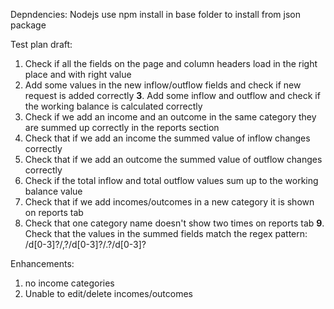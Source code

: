 Depndencies:
Nodejs
use npm install in base folder to install from json package


Test plan draft:

1.  Check if all the fields on the page and column headers load in the right place and with right value
2.  Add some values in the new inflow/outflow fields and check if new request is added correctly
**3**.  Add some inflow and outflow and check if the working balance is calculated correctly
4.  Check if we add an income and an outcome in the same category they are summed up correctly in the reports section
5.  Check that if we add an income the summed value of inflow changes correctly
6.  Check that if we add an outcome the summed value of outflow changes correctly
7.  Check if the total inflow and total outflow values sum up to the working balance value
7.  Check that if we add incomes/outcomes in a new category it is shown on reports tab
8.  Check that one category name doesn't show two times on reports tab
**9**.  Check that the values in the summed fields match the regex pattern: /d[0-3]?/,?/d[0-3]?/.?/d[0-3]?

Enhancements: 
1. no income categories
2. Unable to edit/delete incomes/outcomes



